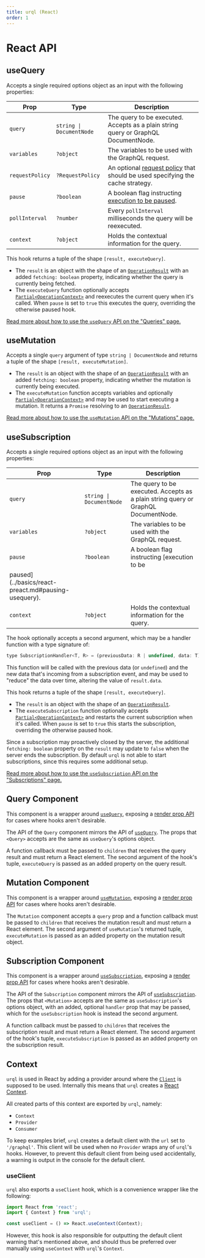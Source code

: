 ```yaml
---
title: urql (React)
order: 1
---
```


# React API

## useQuery

Accepts a single required options object as an input with the following properties:

| Prop            | Type                     | Description                                                                                              |
| --------------- | ------------------------ | -------------------------------------------------------------------------------------------------------- |
| `query`         | `string \| DocumentNode` | The query to be executed. Accepts as a plain string query or GraphQL DocumentNode.                       |
| `variables`     | `?object`                | The variables to be used with the GraphQL request.                                                       |
| `requestPolicy` | `?RequestPolicy`         | An optional [request policy](./core.md#requestpolicy) that should be used specifying the cache strategy. |
| `pause`         | `?boolean`               | A boolean flag instructing [execution to be paused](../basics/queries.md#pausing-usequery).              |
| `pollInterval`  | `?number`                | Every `pollInterval` milliseconds the query will be reexecuted.                                          |
| `context`       | `?object`                | Holds the contextual information for the query.                                                          |

This hook returns a tuple of the shape `[result, executeQuery]`.

- The `result` is an object with the shape of an [`OperationResult`](./core.md#operationresult) with
  an added `fetching: boolean` property, indicating whether the query is currently being fetched.
- The `executeQuery` function optionally accepts
  [`Partial<OperationContext>`](./core.md#operationcontext) and reexecutes the current query when
  it's called. When `pause` is set to `true` this executes the query, overriding the otherwise
  paused hook.

[Read more about how to use the `useQuery` API on the "Queries" page.](../basics/react-preact.md#queries)

## useMutation

Accepts a single `query` argument of type `string | DocumentNode` and returns a tuple of the shape
`[result, executeMutation]`.

- The `result` is an object with the shape of an [`OperationResult`](./core.md#operationresult) with
  an added `fetching: boolean` property, indicating whether the mutation is currently being executed.
- The `executeMutation` function accepts variables and optionally
  [`Partial<OperationContext>`](./core.md#operationcontext) and may be used to start executing a
  mutation. It returns a `Promise` resolving to an [`OperationResult`](./core.md#operationresult).

[Read more about how to use the `useMutation` API on the "Mutations"
page.](../basics/react-preact.md#mutations)

## useSubscription

Accepts a single required options object as an input with the following properties:

| Prop                                                 | Type                     | Description                                                                        |
| ---------------------------------------------------- | ------------------------ | ---------------------------------------------------------------------------------- |
| `query`                                              | `string \| DocumentNode` | The query to be executed. Accepts as a plain string query or GraphQL DocumentNode. |
| `variables`                                          | `?object`                | The variables to be used with the GraphQL request.                                 |
| `pause`                                              | `?boolean`               | A boolean flag instructing [execution to be                                        |
| paused](../basics/react-preact.md#pausing-usequery). |
| `context`                                            | `?object`                | Holds the contextual information for the query.                                    |

The hook optionally accepts a second argument, which may be a handler function with a type signature
of:

```js
type SubscriptionHandler<T, R> = (previousData: R | undefined, data: T) => R;
```

This function will be called with the previous data (or `undefined`) and the new data that's
incoming from a subscription event, and may be used to "reduce" the data over time, altering the
value of `result.data`.

This hook returns a tuple of the shape `[result, executeQuery]`.

- The `result` is an object with the shape of an [`OperationResult`](./core.md#operationresult).
- The `executeSubscription` function optionally accepts
  [`Partial<OperationContext>`](./core.md#operationcontext) and restarts the current subscription when
  it's called. When `pause` is set to `true` this starts the subscription, overriding the otherwise
  paused hook.

Since a subscription may proactively closed by the server, the additional `fetching: boolean`
property on the `result` may update to `false` when the server ends the subscription.
By default `urql` is not able to start subscriptions, since this requires some additional setup.

[Read more about how to use the `useSubscription` API on the "Subscriptions"
page.](../advanced/subscriptions.md)

## Query Component

This component is a wrapper around [`useQuery`](#usequery), exposing a [render prop
API](https://reactjs.org/docs/render-props.html) for cases where hooks aren't desirable.

The API of the `Query` component mirrors the API of [`useQuery`](#usequery). The props that `<Query>`
accepts are the same as `useQuery`'s options object.

A function callback must be passed to `children` that receives the query result and must return a
React element. The second argument of the hook's tuple, `executeQuery` is passed as an added property
on the query result.

## Mutation Component

This component is a wrapper around [`useMutation`](#usemutation), exposing a [render prop
API](https://reactjs.org/docs/render-props.html) for cases where hooks aren't desirable.

The `Mutation` component accepts a `query` prop and a function callback must be passed to `children`
that receives the mutation result and must return a React element. The second argument of
`useMutation`'s returned tuple, `executeMutation` is passed as an added property on the mutation
result object.

## Subscription Component

This component is a wrapper around [`useSubscription`](#usesubscription), exposing a [render prop
API](https://reactjs.org/docs/render-props.html) for cases where hooks aren't desirable.

The API of the `Subscription` component mirrors the API of [`useSubscription`](#usesubscription).
The props that `<Mutation>` accepts are the same as `useSubscription`'s options object, with an
added, optional `handler` prop that may be passed, which for the `useSubscription` hook is instead
the second argument.

A function callback must be passed to `children` that receives the subscription result and must
return a React element. The second argument of the hook's tuple, `executeSubscription` is passed as
an added property on the subscription result.

## Context

`urql` is used in React by adding a provider around where the [`Client`](./core.md#client) is
supposed to be used. Internally this means that `urql` creates a
[React Context](https://reactjs.org/docs/context.html).

All created parts of this context are exported by `urql`, namely:

- `Context`
- `Provider`
- `Consumer`

To keep examples brief, `urql` creates a default client with the `url` set to `'/graphql'`. This
client will be used when no `Provider` wraps any of `urql`'s hooks. However, to prevent this default
client from being used accidentally, a warning is output in the console for the default client.

### useClient

`urql` also exports a `useClient` hook, which is a convenience wrapper like the following:

```js
import React from 'react';
import { Context } from 'urql';

const useClient = () => React.useContext(Context);
```

However, this hook is also responsible for outputting the default client warning that's mentioned
above, and should thus be preferred over manually using `useContext` with `urql`'s `Context`.
